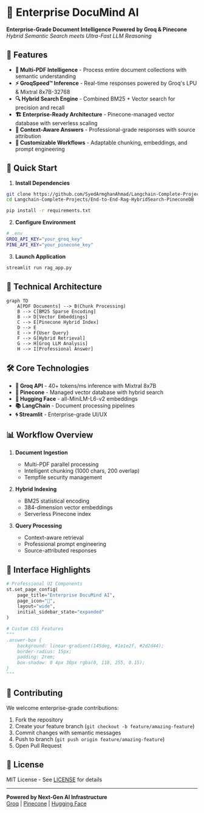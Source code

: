 
# 🧠 Enterprise DocuMind AI

**Enterprise-Grade Document Intelligence Powered by Groq & Pinecone**  
*Hybrid Semantic Search meets Ultra-Fast LLM Reasoning*

## 🌟 Features

- **📄 Multi-PDF Intelligence** - Process entire document collections with semantic understanding
- **⚡ GroqSpeed™ Inference** - Real-time responses powered by Groq's LPU & Mixtral 8x7B-32768
- **🔍 Hybrid Search Engine** - Combined BM25 + Vector search for precision and recall
- **🏗️ Enterprise-Ready Architecture** - Pinecone-managed vector database with serverless scaling
- **🎯 Context-Aware Answers** - Professional-grade responses with source attribution
- **🔧 Customizable Workflows** - Adaptable chunking, embeddings, and prompt engineering

## 🚀 Quick Start

1. **Install Dependencies**

```bash
git clone https://github.com/SyedArmghanAhmad/Langchain-Complete-Projects.git
cd Langchain-Complete-Projects/End-to-End-Rag-HybridSearch-PineconeDB
```

```bash
pip install -r requirements.txt
```

2. **Configure Environment**

```bash
# .env
GROQ_API_KEY="your_groq_key"
PINE_API_KEY="your_pinecone_key"
```

3. **Launch Application**

```bash
streamlit run rag_app.py
```

## 🧩 Technical Architecture

```mermaid
graph TD
    A[PDF Documents] --> B(Chunk Processing)
    B --> C[BM25 Sparse Encoding]
    B --> D[Vector Embeddings]
    C --> E[Pinecone Hybrid Index]
    D --> E
    E --> F{User Query}
    F --> G[Hybrid Retrieval]
    G --> H[Groq LLM Analysis]
    H --> I[Professional Answer]
```

## 🛠️ Core Technologies

- **🔮 Groq API** - 40+ tokens/ms inference with Mixtral 8x7B
- **🌲 Pinecone** - Managed vector database with hybrid search
- **🤗 Hugging Face** - all-MiniLM-L6-v2 embeddings
- **📚 LangChain** - Document processing pipelines
- **🌀 Streamlit** - Enterprise-grade UI/UX

## 📊 Workflow Overview

1. **Document Ingestion**
   - Multi-PDF parallel processing
   - Intelligent chunking (1000 chars, 200 overlap)
   - Tempfile security management

2. **Hybrid Indexing**
   - BM25 statistical encoding
   - 384-dimension vector embeddings
   - Serverless Pinecone index

3. **Query Processing**
   - Context-aware retrieval
   - Professional prompt engineering
   - Source-attributed responses

## 🎨 Interface Highlights

```python
# Professional UI Components
st.set_page_config(
    page_title="Enterprise DocuMind AI",
    page_icon="🧠",
    layout="wide",
    initial_sidebar_state="expanded"
)

# Custom CSS Features
"""
.answer-box {
    background: linear-gradient(145deg, #1e1e2f, #2d2d44);
    border-radius: 15px;
    padding: 2rem;
    box-shadow: 0 4px 30px rgba(0, 118, 255, 0.15);
}
"""
```
## 🤝 Contributing

We welcome enterprise-grade contributions:

1. Fork the repository
2. Create your feature branch (`git checkout -b feature/amazing-feature`)
3. Commit changes with semantic messages
4. Push to branch (`git push origin feature/amazing-feature`)
5. Open Pull Request

## 📜 License

MIT License - See [LICENSE](LICENSE) for details

---

**Powered by Next-Gen AI Infrastructure**  
[Groq](https://groq.com) | [Pinecone](https://pinecone.io) | [Hugging Face](https://huggingface.co)
